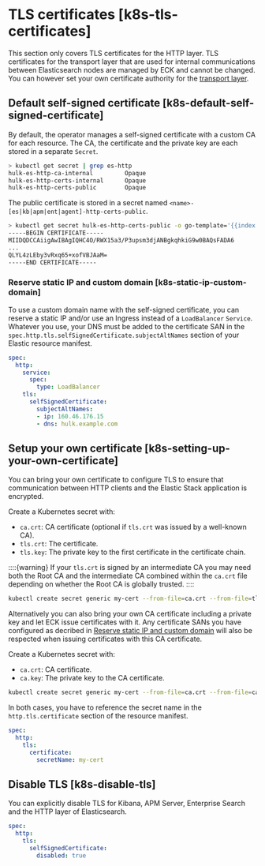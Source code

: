 # TLS certificates [k8s-tls-certificates]

This section only covers TLS certificates for the HTTP layer. TLS certificates for the transport layer that are used for internal communications between Elasticsearch nodes are managed by ECK and cannot be changed. You can however set your own certificate authority for the [transport layer](../../../deploy-manage/deploy/cloud-on-k8s/transport-settings.md#k8s-transport-ca).

## Default self-signed certificate [k8s-default-self-signed-certificate]

By default, the operator manages a self-signed certificate with a custom CA for each resource. The CA, the certificate and the private key are each stored in a separate `Secret`.

```sh
> kubectl get secret | grep es-http
hulk-es-http-ca-internal         Opaque                                2      28m
hulk-es-http-certs-internal      Opaque                                2      28m
hulk-es-http-certs-public        Opaque                                1      28m
```

The public certificate is stored in a secret named `<name>-[es|kb|apm|ent|agent]-http-certs-public`.

```sh
> kubectl get secret hulk-es-http-certs-public -o go-template='{{index .data "tls.crt" | base64decode }}'
-----BEGIN CERTIFICATE-----
MIIDQDCCAiigAwIBAgIQHC4O/RWX15a3/P3upsm3djANBgkqhkiG9w0BAQsFADA6
...
QLYL4zLEby3vRxq65+xofVBJAaM=
-----END CERTIFICATE-----
```

### Reserve static IP and custom domain [k8s-static-ip-custom-domain]

To use a custom domain name with the self-signed certificate, you can reserve a static IP and/or use an Ingress instead of a `LoadBalancer` `Service`. Whatever you use, your DNS must be added to the certificate SAN in the `spec.http.tls.selfSignedCertificate.subjectAltNames` section of your Elastic resource manifest.

```yaml
spec:
  http:
    service:
      spec:
        type: LoadBalancer
    tls:
      selfSignedCertificate:
        subjectAltNames:
        - ip: 160.46.176.15
        - dns: hulk.example.com
```



## Setup your own certificate [k8s-setting-up-your-own-certificate]

You can bring your own certificate to configure TLS to ensure that communication between HTTP clients and the Elastic Stack application is encrypted.

Create a Kubernetes secret with:

* `ca.crt`: CA certificate (optional if `tls.crt` was issued by a well-known CA).
* `tls.crt`: The certificate.
* `tls.key`: The private key to the first certificate in the certificate chain.

::::{warning} 
If your `tls.crt` is signed by an intermediate CA you may need both the Root CA and the intermediate CA combined within the `ca.crt` file depending on whether the Root CA is globally trusted.
::::


```sh
kubectl create secret generic my-cert --from-file=ca.crt --from-file=tls.crt --from-file=tls.key
```

Alternatively you can also bring your own CA certificate including a private key and let ECK issue certificates with it. Any certificate SANs you have configured as decribed in [Reserve static IP and custom domain](../../../deploy-manage/security/secure-http-communications.md#k8s-static-ip-custom-domain) will also be respected when issuing certificates with this CA certificate.

Create a Kubernetes secret with:

* `ca.crt`: CA certificate.
* `ca.key`: The private key to the CA certificate.

```sh
kubectl create secret generic my-cert --from-file=ca.crt --from-file=ca.key
```

In both cases, you have to reference the secret name in the `http.tls.certificate` section of the resource manifest.

```yaml
spec:
  http:
    tls:
      certificate:
        secretName: my-cert
```


## Disable TLS [k8s-disable-tls]

You can explicitly disable TLS for Kibana, APM Server, Enterprise Search and the HTTP layer of Elasticsearch.

```yaml
spec:
  http:
    tls:
      selfSignedCertificate:
        disabled: true
```


